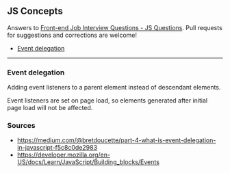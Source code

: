 ## JS Concepts

Answers to [Front-end Job Interview Questions - JS Questions](https://github.com/h5bp/Front-end-Developer-Interview-Questions/blob/master/questions/javascript-questions.md). Pull requests for suggestions and corrections are welcome!

* [Event delegation](#event-delegation)

***

### Event delegation

Adding event listeners to a parent element instead of descendant elements. 

Event listeners are set on page load, so elements generated after initial page load will not be affected.




### Sources
* https://medium.com/@bretdoucette/part-4-what-is-event-delegation-in-javascript-f5c8c0de2983
* https://developer.mozilla.org/en-US/docs/Learn/JavaScript/Building_blocks/Events
